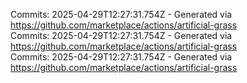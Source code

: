 Commits: 2025-04-29T12:27:31.754Z - Generated via https://github.com/marketplace/actions/artificial-grass
<br>
Commits: 2025-04-29T12:27:31.754Z - Generated via https://github.com/marketplace/actions/artificial-grass
<br>
Commits: 2025-04-29T12:27:31.754Z - Generated via https://github.com/marketplace/actions/artificial-grass
<br>
